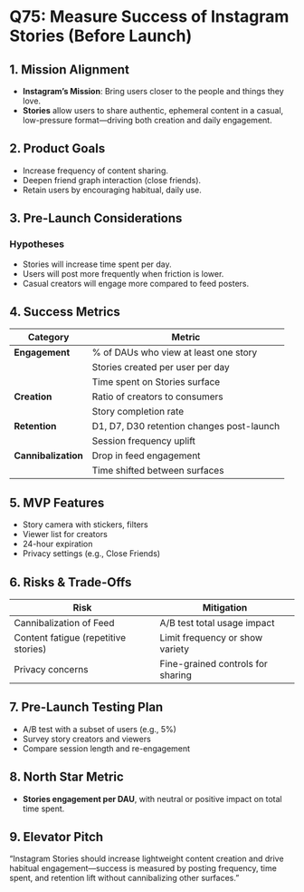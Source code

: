 # Q75: Measure Success of Instagram Stories (Before Launch)

## 1. Mission Alignment
- **Instagram’s Mission**: Bring users closer to the people and things they love.
- **Stories** allow users to share authentic, ephemeral content in a casual, low-pressure format—driving both creation and daily engagement.

## 2. Product Goals
- Increase frequency of content sharing.
- Deepen friend graph interaction (close friends).
- Retain users by encouraging habitual, daily use.

## 3. Pre-Launch Considerations

### Hypotheses
- Stories will increase time spent per day.
- Users will post more frequently when friction is lower.
- Casual creators will engage more compared to feed posters.

## 4. Success Metrics

| Category           | Metric                                      |
|--------------------|---------------------------------------------|
| **Engagement**     | % of DAUs who view at least one story       |
|                    | Stories created per user per day            |
|                    | Time spent on Stories surface               |
| **Creation**       | Ratio of creators to consumers              |
|                    | Story completion rate                       |
| **Retention**      | D1, D7, D30 retention changes post-launch   |
|                    | Session frequency uplift                    |
| **Cannibalization**| Drop in feed engagement                     |
|                    | Time shifted between surfaces               |

## 5. MVP Features
- Story camera with stickers, filters
- Viewer list for creators
- 24-hour expiration
- Privacy settings (e.g., Close Friends)

## 6. Risks & Trade-Offs

| Risk                                | Mitigation                            |
|-------------------------------------|----------------------------------------|
| Cannibalization of Feed             | A/B test total usage impact            |
| Content fatigue (repetitive stories)| Limit frequency or show variety        |
| Privacy concerns                    | Fine-grained controls for sharing      |

## 7. Pre-Launch Testing Plan
- A/B test with a subset of users (e.g., 5%)
- Survey story creators and viewers
- Compare session length and re-engagement

## 8. North Star Metric
- **Stories engagement per DAU**, with neutral or positive impact on total time spent.

## 9. Elevator Pitch
“Instagram Stories should increase lightweight content creation and drive habitual engagement—success is measured by posting frequency, time spent, and retention lift without cannibalizing other surfaces.”
